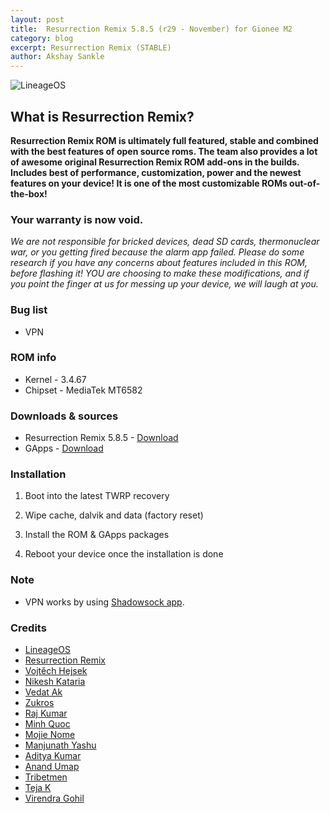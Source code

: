 ```yaml
---
layout: post
title:  Resurrection Remix 5.8.5 (r29 - November) for Gionee M2
category: blog
excerpt: Resurrection Remix (STABLE)
author: Akshay Sankle
---
```


![LineageOS](http://liquidporting.github.io/images/rr_logo.png)

## What is Resurrection Remix?
**Resurrection Remix ROM is ultimately full featured, stable and combined with the best features of open source roms. The team also provides a lot of awesome original Resurrection Remix ROM add-ons in the builds. Includes best of performance, customization, power and the newest features on your device! It is one of the most customizable ROMs out-of-the-box!**

### Your warranty is now void.
_We are not responsible for bricked devices, dead SD cards, thermonuclear war, or you getting fired because the alarm app failed.
Please do some research if you have any concerns about features included in this ROM, before flashing it!
YOU are choosing to make these modifications, and if you point the finger at us for messing up your device, we will laugh at you._

### Bug list
* VPN

### ROM info
* Kernel - 3.4.67
* Chipset - MediaTek MT6582

### Downloads & sources
* Resurrection Remix 5.8.5 - [Download](https://goo.gl/VfMuYX)
* GApps - [Download](http://opengapps.org/?download=true&arch=arm&api=7.1&variant=nano)

### Installation
1) Boot into the latest TWRP recovery

2) Wipe cache, dalvik and data (factory reset)

3) Install the ROM & GApps packages

4) Reboot your device once the installation is done

### Note
* VPN works by using [Shadowsock app](https://goo.gl/M2zrXN).

### Credits
* [LineageOS](https://www.lineageos.org/)
* [Resurrection Remix](http://www.resurrectionremix.com/)
* [Vojtěch Hejsek](https://github.com/hejsekvojtech)
* [Nikesh Kataria](https://github.com/Nikesh001)
* [Vedat Ak](https://github.com/Wzedlare)
* [Zukros](https://github.com/zukros)
* [Raj Kumar](https://www.facebook.com/rajkumar.smith.rk)
* [Minh Quoc](https://www.facebook.com/minh.quoc.7921)
* [Mojie Nome](https://www.facebook.com/profile.php?id=100017709705240)
* [Manjunath Yashu](https://www.facebook.com/manjunath.master)
* [Aditya Kumar](https://github.com/adi766)
* [Anand Umap](https://www.facebook.com/anand.umap.37)
* [Tribetmen](https://github.com/tribetmen)
* [Teja K](https://www.facebook.com/kteja1998)
* [Virendra Gohil](https://www.facebook.com/m.virendragohil)
